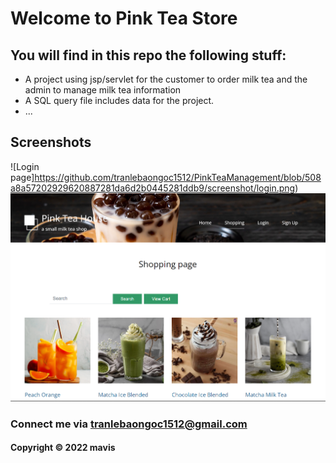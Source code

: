 # Welcome to Pink Tea Store
## You will find in this repo the following stuff:
* A project using jsp/servlet for the customer to order milk tea and the admin to manage milk tea information
* A SQL query file includes data for the project.
* ...

## Screenshots
![Login page]https://github.com/tranlebaongoc1512/PinkTeaManagement/blob/508a8a57202929620887281da6d2b0445281ddb9/screenshot/login.png)
![Shopping page](https://github.com/tranlebaongoc1512/PinkTeaManagement/blob/250151d0c4f5eca046e46caf7846069e0a4c2d9c/screenshot/shopping.png)

### Connect me via tranlebaongoc1512@gmail.com
#### Copyright &#169; 2022 mavis
